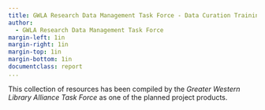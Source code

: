```yaml
---
title: GWLA Research Data Management Task Force - Data Curation Training Materials Registry
author:
  - GWLA Research Data Management Task Force
margin-left: 1in
margin-right: 1in
margin-top: 1in
margin-bottom: 1in
documentclass: report
... 
```



This collection of resources has been compiled by the *Greater Western Library Alliance Task Force* as one of the planned project products. 